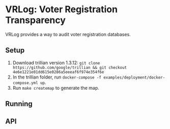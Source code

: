# VRLog: Voter Registration Transparency

VRLog provides a way to audit voter registration databases.

## Setup

1. Download trillian version 1.3.12: `git clone https://github.com/google/trillian && git checkout 4e6e1221e01dd615e0286a5eeeaf6f974e354f6e`
2. In the trillian folder, run `docker-compose -f examples/deployment/docker-compose.yml up`.
3. Run `make createmap` to generate the map.

## Running

## API
